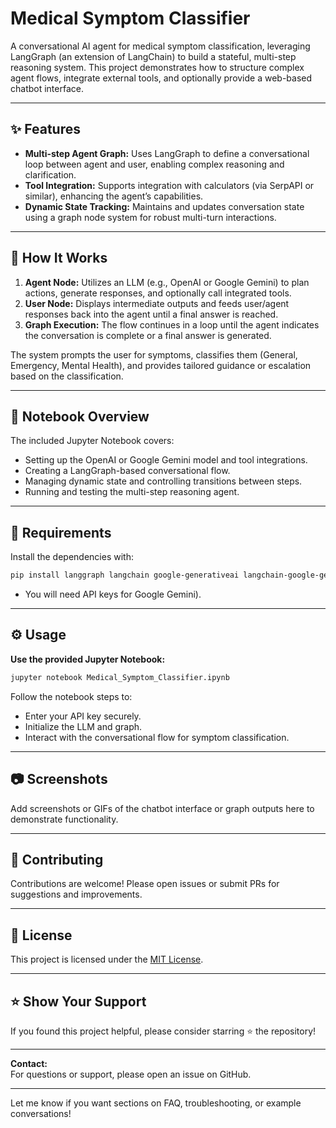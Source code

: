 # Medical Symptom Classifier

A conversational AI agent for medical symptom classification, leveraging LangGraph (an extension of LangChain) to build a stateful, multi-step reasoning system. This project demonstrates how to structure complex agent flows, integrate external tools, and optionally provide a web-based chatbot interface.

---

## ✨ Features

- **Multi-step Agent Graph:** Uses LangGraph to define a conversational loop between agent and user, enabling complex reasoning and clarification.
- **Tool Integration:** Supports integration with calculators (via SerpAPI or similar), enhancing the agent’s capabilities.
- **Dynamic State Tracking:** Maintains and updates conversation state using a graph node system for robust multi-turn interactions.
---

## 🚀 How It Works

1. **Agent Node:** Utilizes an LLM (e.g., OpenAI or Google Gemini) to plan actions, generate responses, and optionally call integrated tools.
2. **User Node:** Displays intermediate outputs and feeds user/agent responses back into the agent until a final answer is reached.
3. **Graph Execution:** The flow continues in a loop until the agent indicates the conversation is complete or a final answer is generated.

The system prompts the user for symptoms, classifies them (General, Emergency, Mental Health), and provides tailored guidance or escalation based on the classification.

---

## 📓 Notebook Overview

The included Jupyter Notebook covers:

- Setting up the OpenAI or Google Gemini model and tool integrations.
- Creating a LangGraph-based conversational flow.
- Managing dynamic state and controlling transitions between steps.
- Running and testing the multi-step reasoning agent.

---

## 🧰 Requirements

Install the dependencies with:

```bash
pip install langgraph langchain google-generativeai langchain-google-genai
```

- You will need API keys for Google Gemini).

---

## ⚙️ Usage

**Use the provided Jupyter Notebook:**

```bash
jupyter notebook Medical_Symptom_Classifier.ipynb
```

Follow the notebook steps to:

- Enter your API key securely.
- Initialize the LLM and graph.
- Interact with the conversational flow for symptom classification.

---

## 📷 Screenshots

Add screenshots or GIFs of the chatbot interface or graph outputs here to demonstrate functionality.

---

## 🤝 Contributing

Contributions are welcome! Please open issues or submit PRs for suggestions and improvements.

---

## 📄 License

This project is licensed under the [MIT License](LICENSE).

---

## ⭐ Show Your Support

If you found this project helpful, please consider starring ⭐ the repository!

---

**Contact:**  
For questions or support, please open an issue on GitHub.

---

Let me know if you want sections on FAQ, troubleshooting, or example conversations!
